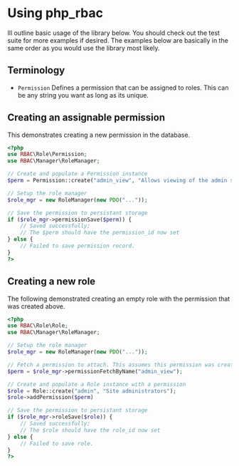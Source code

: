 Using php_rbac
===========================

Ill outline basic usage of the library below. You should check out the test suite for more
examples if desired. The examples below are basically in the same order as you would use the
library most likely.

Terminology
---------------------------------------

- `Permission` Defines a permission that can be assigned to roles. This can be any string you want
 as long as its unique.



Creating an assignable permission
---------------------------------------

This demonstrates creating a new permission in the database.

```php
<?php
use RBAC\Role\Permission;
use RBAC\Manager\RoleManager;

// Create and populate a Permission instance
$perm = Permission::create("admin_view", "Allows viewing of the admin section");

// Setup the role manager
$role_mgr = new RoleManager(new PDO("..."));

// Save the permission to persistant storage
if ($role_mgr->permissionSave($perm)) {
    // Saved successfully;
    // The $perm should have the permission_id now set
} else {
    // Failed to save permission record.
}
?>
```

Creating a new role
------------------------------------

The following demonstrated creating an empty role with the permission that was created above.

```php
<?php
use RBAC\Role\Role;
use RBAC\Manager\RoleManager;

// Setup the role manager
$role_mgr = new RoleManager(new PDO("..."));

// Fetch a permission to attach. This assumes this permission was created earlier successfully.
$perm = $role_mgr->permissionFetchByName("admin_view");

// Create and populate a Role instance with a permission
$role = Role::create("admin", "Site administrators");
$role->addPermission($perm)

// Save the permission to persistant storage
if ($role_mgr->roleSave($role)) {
    // Saved successfully;
    // The $role should have the role_id now set
} else {
    // Failed to save role.
}
?>
```
